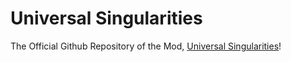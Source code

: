 # Universal Singularities
The Official Github Repository of the Mod, <a href="https://minecraft.curseforge.com/projects/universal-singularities">Universal Singularities</a>!
